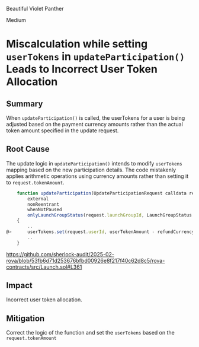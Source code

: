 Beautiful Violet Panther

Medium

# Miscalculation while setting `userTokens` in `updateParticipation()` Leads to Incorrect User Token Allocation

## Summary

When `updateParticipation()` is called, the userTokens for a user is being adjusted based on the payment currency amounts rather than the actual token amount specified in the update request.

## Root Cause

The update logic in `updateParticipation()` intends to modify `userTokens` mapping based on the new participation details. The code mistakenly applies arithmetic operations using currency amounts rather than setting it to `request.tokenAmount`.

```javascript
    function updateParticipation(UpdateParticipationRequest calldata request, bytes calldata signature)
        external
        nonReentrant
        whenNotPaused
        onlyLaunchGroupStatus(request.launchGroupId, LaunchGroupStatus.ACTIVE)
    {
        ..
@>      userTokens.set(request.userId, userTokenAmount - refundCurrencyAmount);
        ..
    }
```

https://github.com/sherlock-audit/2025-02-rova/blob/53fb6d71d253676bfbd00926e8f217f40c62d8c5/rova-contracts/src/Launch.sol#L361

## Impact

Incorrect user token allocation.


## Mitigation

Correct the logic of the function and set the `userTokens` based on the `request.tokenAmount`
